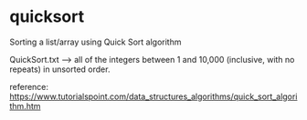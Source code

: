 # quicksort
Sorting a list/array using Quick Sort algorithm

QuickSort.txt -->  all of the integers between 1 and 10,000 (inclusive, with no repeats) in unsorted order. 


reference: https://www.tutorialspoint.com/data_structures_algorithms/quick_sort_algorithm.htm

